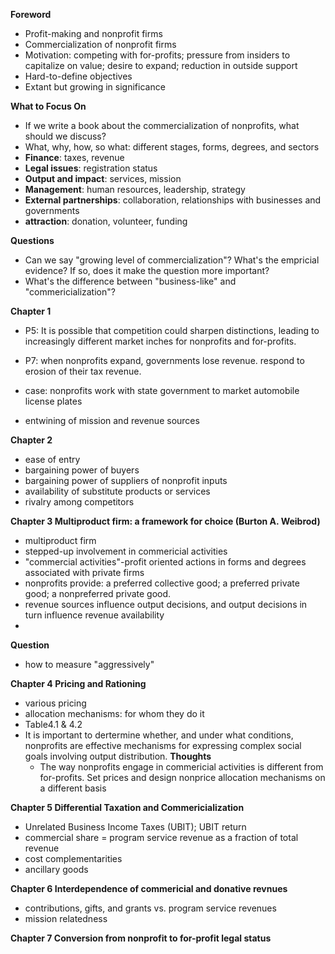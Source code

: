 **Foreword**
- Profit-making and nonprofit firms  
- Commercialization of nonprofit firms  
- Motivation: competing with for-profits; pressure from insiders to capitalize on value; desire to expand; reduction in outside support  
- Hard-to-define objectives  
- Extant but growing in significance  

**What to Focus On**
- If we write a book about the commercialization of nonprofits, what should we discuss?  
- What, why, how, so what: different stages, forms, degrees, and sectors  
- **Finance**: taxes, revenue  
- **Legal issues**: registration status  
- **Output and impact**: services, mission  
- **Management**: human resources, leadership, strategy  
- **External partnerships**: collaboration, relationships with businesses and governments  
- **attraction**: donation, volunteer, funding 
  
**Questions**  
- Can we say "growing level of commercialization"? What's the empricial evidence? If so, does it make the question more important?  
- What's the difference between "business-like" and "commericialization"?


**Chapter 1**
- P5: It is possible that competition could sharpen distinctions, leading to increasingly different market inches for nonprofits and for-profits.

- P7: when nonprofits expand, governments lose revenue. respond to erosion of their tax revenue. 
- case: nonprofits work with state government to market automobile license plates 
- entwining of mission and revenue sources 

**Chapter 2**
- ease of entry 
- bargaining power of buyers 
- bargaining power of suppliers of nonprofit inputs
- availability of substitute products or services 
- rivalry among competitors 

**Chapter 3 Multiproduct firm: a framework for choice (Burton A. Weibrod)**
- multiproduct firm 
- stepped-up involvement in commericial activities
- "commercial activities"-profit oriented actions in forms and degrees associated with private firms
- nonprofits provide: a preferred collective good; a preferred private good; a nonpreferred private good.
- revenue sources influence output decisions, and output decisions in turn influence revenue availability
- 
**Question** 
- how to measure "aggressively"

**Chapter 4 Pricing and Rationing**
- various pricing
- allocation mechanisms: for whom they do it 
- Table4.1 & 4.2 
- It is important to dertermine whether, and under what conditions, nonprofits are effective mechanisms for expressing complex social goals involving output distribution. 
**Thoughts**
  - The way nonprofits engage in commericial activities is different from for-profits. Set prices and design nonprice allocation mechanisms on a different basis 

**Chapter 5 Differential Taxation and Commericialization**
- Unrelated Business Income Taxes (UBIT); UBIT return 
- commercial share = program service revenue as a fraction of total revenue
- cost complementarities
- ancillary goods

**Chapter 6 Interdependence of commericial and donative revnues**
- contributions, gifts, and grants vs. program service revenues
- mission relatedness

**Chapter 7 Conversion from nonprofit to for-profit legal status**
